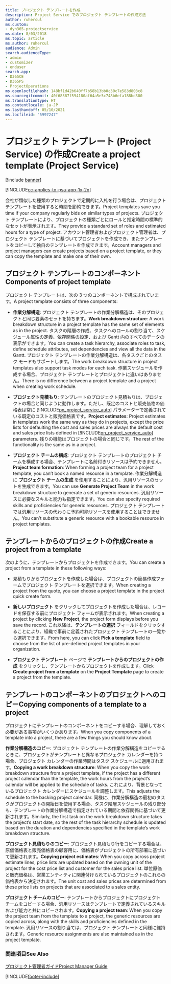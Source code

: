 ```yaml
---
title: プロジェクト テンプレートを作成
description: Project Service でのプロジェクト テンプレートの作成方法
author: ruhercul
ms.custom:
- dyn365-projectservice
ms.date: 8/03/2018
ms.topic: article
ms.author: ruhercul
audience: Admin
search.audienceType:
- admin
- customizer
- enduser
search.app:
- D365CE
- D365PS
- ProjectOperations
ms.openlocfilehash: 148bf1d42b640ff7b58b13bb0c30c7e583d803c8
ms.sourcegitcommit: 40f68387f594180af64a5e5c748b6efa188bd300
ms.translationtype: HT
ms.contentlocale: ja-JP
ms.lasthandoff: 05/10/2021
ms.locfileid: "5997247"
---
```

# <a name="create-a-project-template-project-service"></a><span data-ttu-id="79835-103">プロジェクト テンプレート (Project Service) の作成</span><span class="sxs-lookup"><span data-stu-id="79835-103">Create a project template (Project Service)</span></span>

[!include [banner](../includes/psa-now-project-operations.md)]

[!INCLUDE[cc-applies-to-psa-app-1x-2x](../includes/cc-applies-to-psa-app-1x-2x.md)]

<span data-ttu-id="79835-104">会社が類似した種類のプロジェクトで定期的に入札を行う場合は、プロジェクト テンプレートを使用すると時間を節約できます。</span><span class="sxs-lookup"><span data-stu-id="79835-104">Project templates save you time if your company regularly bids on similar types of projects.</span></span> <span data-ttu-id="79835-105">プロジェクト テンプレートにより、プロジェクトの種類ごとにロールと推定時間の標準的なセットが表示されます。</span><span class="sxs-lookup"><span data-stu-id="79835-105">They provide a standard set of roles and estimated hours for a type of project.</span></span> <span data-ttu-id="79835-106">アカウント管理者およびプロジェクト管理者は、プロジェクト テンプレートに基づいてプロジェクトを作成でき、またテンプレートをコピーして独自のテンプレートを作成できます。</span><span class="sxs-lookup"><span data-stu-id="79835-106">Account managers and project managers can create projects based on a project template, or they can copy the template and make one of their own.</span></span>  
  
## <a name="components-of-project-template"></a><span data-ttu-id="79835-107">プロジェクト テンプレートのコンポーネント</span><span class="sxs-lookup"><span data-stu-id="79835-107">Components of project template</span></span>
 <span data-ttu-id="79835-108">プロジェクト テンプレートは、次の 3 つのコンポーネントで構成されています。</span><span class="sxs-lookup"><span data-stu-id="79835-108">A project template consists of three components:</span></span>  
  
- <span data-ttu-id="79835-109">**作業分解構造**: プロジェクト テンプレートの作業分解構造は、そのプロジェクトと同じ要素のセットを持ちます。</span><span class="sxs-lookup"><span data-stu-id="79835-109">**Work breakdown structure**: A work breakdown structure in a project template has the same set of elements as in the project.</span></span> <span data-ttu-id="79835-110">タスクの階層の作成、タスクへのロールの割り当て、スケジュール属性の定義、依存関係の設定、および Gantt 内のすべてのデータの表示ができます。</span><span class="sxs-lookup"><span data-stu-id="79835-110">You can create a task hierarchy, associate roles to task, define schedule attributes, set dependencies and view all the data in the Gantt.</span></span> <span data-ttu-id="79835-111">プロジェクト テンプレートの作業分解構造は、各タスクごとのタスク モードもサポートします。</span><span class="sxs-lookup"><span data-stu-id="79835-111">The work breakdown structure in project templates also support task modes for each task.</span></span> <span data-ttu-id="79835-112">作業スケジュールを作成する場合、プロジェクト テンプレートとプロジェクトに違いはありません。</span><span class="sxs-lookup"><span data-stu-id="79835-112">There is no difference between a project template and a project when creating work schedule.</span></span>  
  
- <span data-ttu-id="79835-113">**プロジェクト見積もり**: テンプレートのプロジェクト見積もりは、プロジェクトの場合と同じように動作します。ただし、既定のコストと販売価格の価格表は常に [!INCLUDE[pn_project_service_auto](../includes/pn-project-service-auto.md)] パラメーターで定義されている既定のコストと販売価格表です。</span><span class="sxs-lookup"><span data-stu-id="79835-113">**Project estimates**: Project estimates in templates work the same way as they do in projects, except the price lists for defaulting the cost and sales prices are always the default cost and sales price lists defined in [!INCLUDE[pn_project_service_auto](../includes/pn-project-service-auto.md)] parameters.</span></span> <span data-ttu-id="79835-114">残りの機能はプロジェクトの場合と同じです。</span><span class="sxs-lookup"><span data-stu-id="79835-114">The rest of the functionality is the same as in a project.</span></span>  
  
- <span data-ttu-id="79835-115">**プロジェクト チームの構成**: プロジェクト テンプレートのプロジェクト チームを構成する場合、テンプレートに名前付きリソースは予約できません。</span><span class="sxs-lookup"><span data-stu-id="79835-115">**Project team formation**: When forming a project team for a project template, you can’t book a named resource in a template.</span></span> <span data-ttu-id="79835-116">作業分解構造 に **プロジェクト チームの生成** を使用することにより、汎用リソースのセットを生成できます。</span><span class="sxs-lookup"><span data-stu-id="79835-116">You can use **Generate Project Team** in the work breakdown structure to generate a set of generic resources.</span></span> <span data-ttu-id="79835-117">汎用リソースに必要なスキルと能力も指定できます。</span><span class="sxs-lookup"><span data-stu-id="79835-117">You can also specify required skills and proficiencies for generic resources.</span></span> <span data-ttu-id="79835-118">プロジェクト テンプレートでは汎用リソースの代わりに予約可能リソースを使用することはできません。</span><span class="sxs-lookup"><span data-stu-id="79835-118">You can’t substitute a generic resource with a bookable resource in project templates.</span></span>  
  
## <a name="create-a-project-from-a-template"></a><span data-ttu-id="79835-119">テンプレートからのプロジェクトの作成</span><span class="sxs-lookup"><span data-stu-id="79835-119">Create a project from a template</span></span>  
 <span data-ttu-id="79835-120">次のように、テンプレートからプロジェクトを作成できます。</span><span class="sxs-lookup"><span data-stu-id="79835-120">You can create a project from a template in these following ways:</span></span>  
  
-   <span data-ttu-id="79835-121">見積もりからプロジェクトを作成した場合は、プロジェクトの簡易作成フォームでプロジェクト テンプレートを選択できます。</span><span class="sxs-lookup"><span data-stu-id="79835-121">When creating a project from the quote, you can choose a project template in the project quick create form.</span></span>  
  
-   <span data-ttu-id="79835-122">**新しいプロジェクト** をクリックしてプロジェクトを作成した場合は、レコードを保存する前にプロジェクト フォームが表示されます。</span><span class="sxs-lookup"><span data-stu-id="79835-122">When creating a project by clicking **New Project**, the project form displays before you save the record.</span></span> <span data-ttu-id="79835-123">これ以降は、**テンプレートの選択** フィールドをクリックすることにより、組織で事前に定義されたプロジェクト テンプレートの一覧から選択できます。</span><span class="sxs-lookup"><span data-stu-id="79835-123">From here, you can click **Pick a template** field to choose from the list of pre-defined project templates in your organization.</span></span>  
  
-   <span data-ttu-id="79835-124">**プロジェクト テンプレート** ページで **テンプレートからのプロジェクトの作成** をクリックし、テンプレートからプロジェクトを作成します。</span><span class="sxs-lookup"><span data-stu-id="79835-124">Click **Create project from a template** on the **Project Template** page to create a project from the template.</span></span>  
  
## <a name="copying-components-of-a-template-to-a-project"></a><span data-ttu-id="79835-125">テンプレートのコンポーネントのプロジェクトへのコピー</span><span class="sxs-lookup"><span data-stu-id="79835-125">Copying components of a template to a project</span></span>  
 <span data-ttu-id="79835-126">プロジェクトにテンプレートのコンポーネントをコピーする場合、理解しておく必要がある事項がいくつかあります。</span><span class="sxs-lookup"><span data-stu-id="79835-126">When you copy components of a template into a project, there are a few things you should know about.</span></span>  
  
 <span data-ttu-id="79835-127">**作業分解構造のコピー**: プロジェクト テンプレートの作業分解構造をコピーするときに、プロジェクトがテンプレートと異なるプロジェクト カレンダーを持つ場合、プロジェクト カレンダーの作業時間はタスク スケジュールに適用されます。</span><span class="sxs-lookup"><span data-stu-id="79835-127">**Copying a work breakdown structure**: When you copy the work breakdown structure from a project template, if the project has a different project calendar than the template, the work hours from the project’s calendar will be applied to the schedule of tasks.</span></span> <span data-ttu-id="79835-128">これにより、背景となっているプロジェクト カレンダーにスケジュールを調整します。</span><span class="sxs-lookup"><span data-stu-id="79835-128">This adjusts the schedule to the backing project calendar.</span></span> <span data-ttu-id="79835-129">同様に、作業分解構造の最初のタスクがプロジェクトの開始日を使用する場合、タスク階層スケジュールの残り部分も、テンプレートの作業分解構造で指定されている期間と依存関係に基づいて更新されます。</span><span class="sxs-lookup"><span data-stu-id="79835-129">Similarly, the first task on the work breakdown structure takes the project’s start date, so the rest of the task hierarchy schedule is updated based on the duration and dependencies specified in the template’s work breakdown structure.</span></span>  
  
 <span data-ttu-id="79835-130">**プロジェクト見積もりのコピー**: プロジェクト見積もり行をコピーする場合は、原価価格表と販売価格表の顧客用に、価格表がプロジェクトの所有部署に基づいて更新されます。</span><span class="sxs-lookup"><span data-stu-id="79835-130">**Copying project estimates**: When you copy across project estimate lines, price lists are updated based on the owning unit of the project for the cost price list and customer for the sales price list.</span></span> <span data-ttu-id="79835-131">単位原価と販売価格は、営業エンティティに関連付けられているプロジェクトのこれらの価格表から決定されます。</span><span class="sxs-lookup"><span data-stu-id="79835-131">The unit cost and sales prices are determined from these price lists on projects that are associated to a sales entity.</span></span>  
  
 <span data-ttu-id="79835-132">**プロジェクト チームのコピー**: テンプレートからプロジェクトにプロジェクト チームをコピーする場合、汎用リソースはテンプレートで定義されているスキルおよび能力と共にコピーされます。</span><span class="sxs-lookup"><span data-stu-id="79835-132">**Copying a project team**: When you copy the project team from the template to a project, the generic resources are copied across, along with the skills and proficiencies defined in the template.</span></span> <span data-ttu-id="79835-133">汎用リソースの割り当ては、プロジェクト テンプレートと同様に維持されます。</span><span class="sxs-lookup"><span data-stu-id="79835-133">Generic resource assignments are also maintained as in the project template.</span></span>  
  
### <a name="see-also"></a><span data-ttu-id="79835-134">関連項目</span><span class="sxs-lookup"><span data-stu-id="79835-134">See Also</span></span>  
 [<span data-ttu-id="79835-135">プロジェクト管理者ガイド</span><span class="sxs-lookup"><span data-stu-id="79835-135">Project Manager Guide</span></span>](../psa/project-manager-guide.md)


[!INCLUDE[footer-include](../includes/footer-banner.md)]